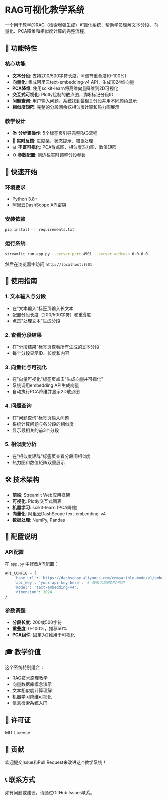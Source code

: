 # RAG可视化教学系统

一个用于教学的RAG（检索增强生成）可视化系统，帮助学员理解文本分段、向量化、PCA降维和相似度计算的完整流程。

## 🎯 功能特性

### 核心功能
- **文本分段**: 支持200/500字符长度，可调节重叠度(0-100%)
- **向量化**: 集成阿里云text-embedding-v4 API，生成1024维向量
- **PCA降维**: 使用scikit-learn将高维向量降维到2D可视化
- **交互式可视化**: Plotly绘制的散点图，清晰标记分段ID
- **问题查询**: 用户输入问题，系统找到最相关分段并用不同颜色显示
- **相似度矩阵**: 完整的分段间余弦相似度计算和热力图展示

### 教学设计
- 📚 **分步骤操作**: 5个标签页引导完整RAG流程
- 🎯 **实时反馈**: 进度条、状态提示、错误处理
- 📊 **丰富可视化**: PCA散点图、相似度热力图、数值矩阵
- ⚙️ **参数配置**: 侧边栏实时调整分段参数

## 🚀 快速开始

### 环境要求
- Python 3.8+
- 阿里云DashScope API密钥

### 安装依赖
```bash
pip install -r requirements.txt
```

### 运行系统
```bash
streamlit run app.py --server.port 8501 --server.address 0.0.0.0
```

然后在浏览器中访问 `http://localhost:8501`

## 📖 使用指南

### 1. 文本输入与分段
- 在"文本输入"标签页输入长文本
- 配置分段长度（200/500字符）和重叠度
- 点击"处理文本"生成分段

### 2. 查看分段结果
- 在"分段结果"标签页查看所有生成的文本分段
- 每个分段显示ID、长度和内容

### 3. 向量化与可视化
- 在"向量可视化"标签页点击"生成向量并可视化"
- 系统调用embedding API生成向量
- 自动执行PCA降维并显示2D散点图

### 4. 问题查询
- 在"问题查询"标签页输入问题
- 系统计算问题与各分段的相似度
- 显示最相关的前3个分段

### 5. 相似度分析
- 在"相似度矩阵"标签页查看分段间相似度
- 热力图和数值矩阵双重展示

## 🛠️ 技术架构

- **前端**: Streamlit Web应用框架
- **可视化**: Plotly交互式图表
- **机器学习**: scikit-learn (PCA降维)
- **向量化**: 阿里云DashScope text-embedding-v4
- **数据处理**: NumPy, Pandas

## 📝 配置说明

### API配置
在 `app.py` 中修改API配置：
```python
API_CONFIG = {
    'base_url': 'https://dashscope.aliyuncs.com/compatible-mode/v1/embeddings',
    'api_key': 'your-api-key-here',  # 替换为您的API密钥
    'model': 'text-embedding-v4',
    'dimension': 1024
}
```

### 参数调整
- **分段长度**: 200或500字符
- **重叠度**: 0-100%，推荐50%
- **PCA组件**: 固定为2维用于可视化

## 🎓 教学价值

这个系统特别适合：
- RAG技术原理教学
- 向量数据库概念演示
- 文本相似度计算理解
- 机器学习降维可视化
- 信息检索系统入门

## 📄 许可证

MIT License

## 🤝 贡献

欢迎提交Issue和Pull Request来改进这个教学系统！

## 📞 联系方式

如有问题或建议，请通过GitHub Issues联系。